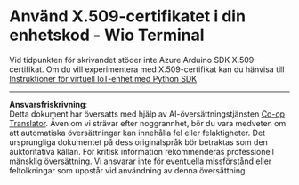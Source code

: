 <!--
CO_OP_TRANSLATOR_METADATA:
{
  "original_hash": "8a74f789f3c1bf41a13c007190360c19",
  "translation_date": "2025-08-27T22:39:34+00:00",
  "source_file": "2-farm/lessons/6-keep-your-plant-secure/wio-terminal-x509.md",
  "language_code": "sv"
}
-->
# Använd X.509-certifikatet i din enhetskod - Wio Terminal

Vid tidpunkten för skrivandet stöder inte Azure Arduino SDK X.509-certifikat. Om du vill experimentera med X.509-certifikat kan du hänvisa till [Instruktioner för virtuell IoT-enhet med Python SDK](single-board-computer-x509.md)

---

**Ansvarsfriskrivning**:  
Detta dokument har översatts med hjälp av AI-översättningstjänsten [Co-op Translator](https://github.com/Azure/co-op-translator). Även om vi strävar efter noggrannhet, bör du vara medveten om att automatiska översättningar kan innehålla fel eller felaktigheter. Det ursprungliga dokumentet på dess originalspråk bör betraktas som den auktoritativa källan. För kritisk information rekommenderas professionell mänsklig översättning. Vi ansvarar inte för eventuella missförstånd eller feltolkningar som uppstår vid användning av denna översättning.